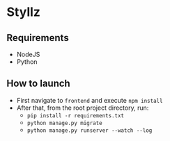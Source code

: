# Styllz

## Requirements

- NodeJS
- Python

## How to launch

- First navigate to `frontend` and execute `npm install`
- After that, from the root project directory, run:
  - `pip install -r requirements.txt`
  - `python manage.py migrate`
  - `python manage.py runserver --watch --log`
